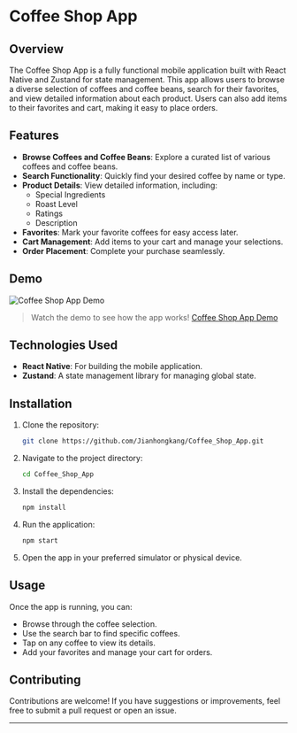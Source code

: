 
# Coffee Shop App

## Overview

The Coffee Shop App is a fully functional mobile application built with React Native and Zustand for state management. This app allows users to browse a diverse selection of coffees and coffee beans, search for their favorites, and view detailed information about each product. Users can also add items to their favorites and cart, making it easy to place orders.

## Features

- **Browse Coffees and Coffee Beans**: Explore a curated list of various coffees and coffee beans.
- **Search Functionality**: Quickly find your desired coffee by name or type.
- **Product Details**: View detailed information, including:
  - Special Ingredients
  - Roast Level
  - Ratings
  - Description
- **Favorites**: Mark your favorite coffees for easy access later.
- **Cart Management**: Add items to your cart and manage your selections.
- **Order Placement**: Complete your purchase seamlessly.

## Demo

![Coffee Shop App Demo](https://github.com/user-attachments/assets/a92982e4-b039-4127-9814-ce9b38417657)

> Watch the demo to see how the app works!
> [Coffee Shop App Demo](https://www.youtube.com/watch?v=S3pjqbhgzb8)

## Technologies Used

- **React Native**: For building the mobile application.
- **Zustand**: A state management library for managing global state.

## Installation

1. Clone the repository:

   ```bash
   git clone https://github.com/Jianhongkang/Coffee_Shop_App.git
   ```

2. Navigate to the project directory:

   ```bash
   cd Coffee_Shop_App
   ```

3. Install the dependencies:

   ```bash
   npm install
   ```

4. Run the application:

   ```bash
   npm start
   ```

5. Open the app in your preferred simulator or physical device.

## Usage

Once the app is running, you can:

- Browse through the coffee selection.
- Use the search bar to find specific coffees.
- Tap on any coffee to view its details.
- Add your favorites and manage your cart for orders.

## Contributing

Contributions are welcome! If you have suggestions or improvements, feel free to submit a pull request or open an issue.

---

